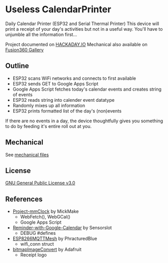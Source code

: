 # Useless CalendarPrinter
Daily Calendar Printer (ESP32 and Serial Thermal Printer)
This device will print a receipt of your day's activities but not in a useful way. You'll have to unjumble all the information first...

Project documented on [HACKADAY.IO](https://hackaday.io/project/166659-calendar-printer-useless-edition)
Mechanical also available on [Fusion360 Gallery](https://gallery.autodesk.com/fusion360/projects/141677/calendarprinter)

## Outline
* ESP32 scans WiFi networks and connects to first available
* ESP32 sends GET to Google Apps Script
* Google Apps Script fetches today's calendar events and creates string of events
* ESP32 reads string into calender event datatype
* Randomly mixes up all information
* ESP32 prints formatted list of the day's (non)events

If there are no events in a day, the device thoughtfully gives you something to do by feeding it's entire roll out at you.

## Mechanical
See [mechanical files](mechanical/MECHANICAL.md)

## License
[GNU General Public License v3.0](LICENSE)

## References
* [Project-mmClock](https://github.com/MickMake/Project-mmClock) by MickMake
  * WebFetch(), WebGCal()
  * Google Apps Script
* [Reminder-with-Google-Calendar](https://github.com/SensorsIot/Reminder-with-Google-Calender) by Sensorslot
  * DEBUG #defines
* [ESP8266MQTTMesh](https://github.com/PhracturedBlue/ESP8266MQTTMesh) by PhracturedBlue
  * wifi_conn struct
* [bitmapImageConvert](https://github.com/adafruit/Adafruit-Thermal-Printer-Library/tree/master/processing/bitmapImageConvert) by Adafruit
  * Receipt logo